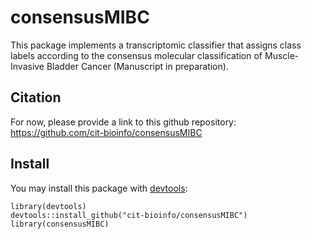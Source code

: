 # consensusMIBC
This package implements a transcriptomic classifier that assigns class labels according to the consensus molecular classification of Muscle-Invasive Bladder Cancer (Manuscript in preparation).

## Citation
For now, please provide a link to this github repository:
<https://github.com/cit-bioinfo/consensusMIBC>

## Install
You may install this package with [devtools]:

[devtools]: https://github.com/hadley/devtools

```{r}
library(devtools)
devtools::install_github("cit-bioinfo/consensusMIBC")
library(consensusMIBC)
```
